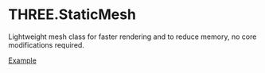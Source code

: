 # THREE.StaticMesh
Lightweight mesh class for faster rendering and to reduce memory, no core modifications required.

[Example](https://codepen.io/Fyrestar/pen/LYPQXrP)
